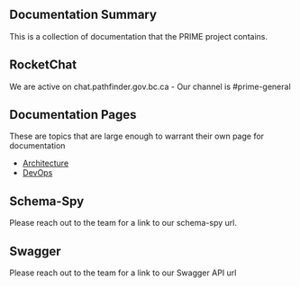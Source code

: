 ## Documentation Summary
This is a collection of documentation that the PRIME project contains.

## RocketChat
We are active on chat.pathfinder.gov.bc.ca - Our channel is #prime-general

## Documentation Pages
These are topics that are large enough to warrant their own page for documentation
- [Architecture](Architecture.md)
- [DevOps](DevOps.md)

## Schema-Spy
Please reach out to the team for a link to our schema-spy url.

## Swagger
Please reach out to the team for a link to our Swagger API url